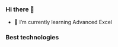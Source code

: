 ### Hi there 👋

- 🌱 I’m currently learning Advanced Excel

### Best technologies 

<div>
  <i class="devicon-python-plain"></i>
  <i class="devicon-javascript-plain"></i>
  <i class="devicon-mysql-original"></i>
</div>
